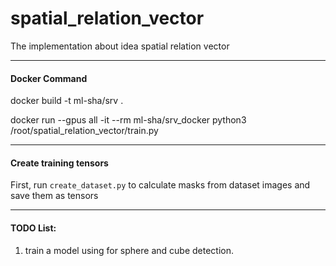 # spatial_relation_vector
The implementation about idea spatial relation vector

---
#### Docker Command

docker build -t ml-sha/srv .

docker run --gpus all -it --rm ml-sha/srv_docker python3 /root/spatial_relation_vector/train.py

---
#### Create training tensors
First, run `create_dataset.py` to calculate masks from dataset images and save them as tensors

---
#### TODO List:
1. train a model using for sphere and cube detection.

